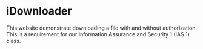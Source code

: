 # iDownloader
This website demonstrate downloading a file with and without authorization. This is a requirement for our Information Assurance and Security 1 (IAS 1) class.
